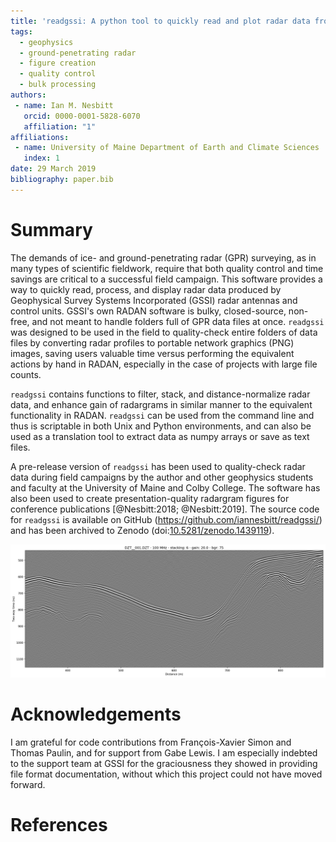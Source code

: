 ```yaml
---
title: 'readgssi: A python tool to quickly read and plot radar data from Geophysical Survey Systems Incorporated (GSSI) devices'
tags:
  - geophysics
  - ground-penetrating radar
  - figure creation
  - quality control
  - bulk processing
authors:
 - name: Ian M. Nesbitt
   orcid: 0000-0001-5828-6070
   affiliation: "1"
affiliations:
 - name: University of Maine Department of Earth and Climate Sciences
   index: 1
date: 29 March 2019
bibliography: paper.bib
---
```


# Summary

 The demands of ice- and ground-penetrating radar (GPR) surveying, as in many types of scientific fieldwork, require that both quality control and time savings are critical to a successful field campaign. This software provides a way to quickly read, process, and display radar data produced by Geophysical Survey Systems Incorporated (GSSI) radar antennas and control units. GSSI's own RADAN software is bulky, closed-source, non-free, and not meant to handle folders full of GPR data files at once. `readgssi` was designed to be used in the field to quality-check entire folders of data files by converting radar profiles to portable network graphics (PNG) images, saving users valuable time versus performing the equivalent actions by hand in RADAN, especially in the case of projects with large file counts.

 `readgssi` contains functions to filter, stack, and distance-normalize radar data, and enhance gain of radargrams in similar manner to the equivalent functionality in RADAN. `readgssi` can be used from the command line and thus is scriptable in both Unix and Python environments, and can also be used as a translation tool to extract data as numpy arrays or save as text files.

 A pre-release version of `readgssi` has been used to quality-check radar data during field campaigns by the author and other geophysics students and faculty at the University of Maine and Colby College. The software has also been used to create presentation-quality radargram figures for conference publications [@Nesbitt:2018; @Nesbitt:2019]. The source code for `readgssi` is available on GitHub (https://github.com/iannesbitt/readgssi/) and has been archived to Zenodo (doi:[10.5281/zenodo.1439119](https://dx.doi.org/10.5281/zenodo.1439119)).

![readgssi in action.](readgssi.png)

# Acknowledgements

I am grateful for code contributions from François-Xavier Simon and Thomas Paulin, and for support from Gabe Lewis. I am especially indebted to the support team at GSSI for the graciousness they showed in providing file format documentation, without which this project could not have moved forward.

# References
